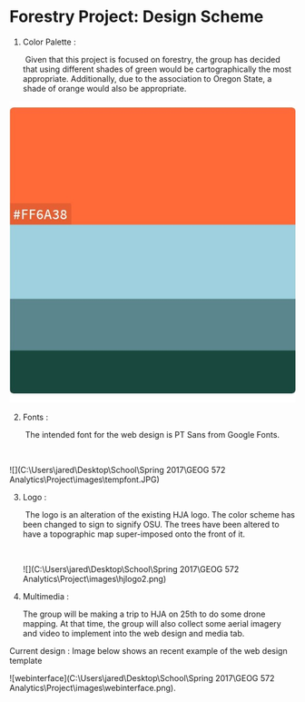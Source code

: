 # Forestry Project: Design Scheme

1. Color Palette :

   ​	Given that this project is focused on forestry, the group has decided that using different shades of green would be cartographically the most appropriate. Additionally, due to the association to Oregon State, a shade of orange would also be appropriate. 


![colors](images/colors.JPG)







2. Fonts :

   ​	The intended font for the web design is PT Sans from Google Fonts.

   ​

![](C:\Users\jared\Desktop\School\Spring 2017\GEOG 572 Analytics\Project\images\tempfont.JPG)









3. Logo : 

   ​	The logo is an alteration of the existing HJA logo. The color scheme has been changed to sign to signify OSU. The trees have been altered to have a topographic map super-imposed onto the front of it.

   ​

   ![](C:\Users\jared\Desktop\School\Spring 2017\GEOG 572 Analytics\Project\images\hjlogo2.png)



4. Multimedia :

   The group will be making a trip to HJA on 25th to do some drone mapping. At that time, the group will also collect some aerial imagery and video to implement into the web design and media tab.





Current design : Image below shows an recent example of the web design template

![webinterface](C:\Users\jared\Desktop\School\Spring 2017\GEOG 572 Analytics\Project\images\webinterface.png). 
